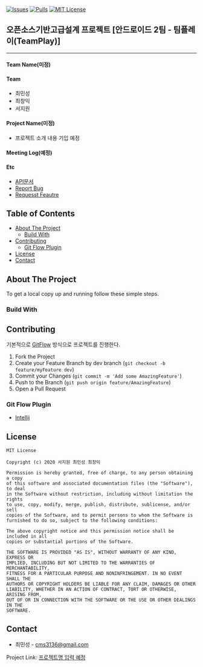[![Issues][issues-shield]][issues-url]
[![Pulls][pulls-shield]][pulls-url]
[![MIT License][license-shield]][license-url]

## 오픈소스기반고급설계 프로젝트 [안드로이드 2팀 - 팀플레이(TeamPlay)]
***

#### Team Name(미정)

#### Team
- 최민성
- 최창익
- 서지원

#### Project Name(미정)

- 프로젝트 소개 내용 기입 예정

#### Meeting Log(예정)
    

#### Etc

- [API문서]()
- [Report Bug](https://github.com/chlalstjd430/open-source-project/issues/new?template=bug_report.md)
- [Requesst Feautre](https://github.com/chlalstjd430/open-source-project/issues/new?template=future_request.md)


<!-- TABLE OF CONTENTS -->
## Table of Contents

* [About The Project](#about-the-project)
    * [Build With](#build-with) 
* [Contributing](#contributing)
    * [Git Flow Plugin](#git-flow-plugin)
* [License](#license)
* [Contact](#contact)

## About The Project

To get a local copy up and running follow these simple steps.

### Build With

<!-- CONTRIBUTING -->
## Contributing

기본적으로 [GitFlow](https://danielkummer.github.io/git-flow-cheatsheet/index.ko_KR.html) 방식으로 프로젝트를 진행한다.

1. Fork the Project
2. Create your Feature Branch by dev branch (`git checkout -b feature/myFeature dev`)
3. Commit your Changes (`git commit -m 'Add some AmazingFeature'`)
4. Push to the Branch (`git push origin feature/AmazingFeature`)
5. Open a Pull Request

### Git Flow Plugin
- [Intellij](https://plugins.jetbrains.com/plugin/7315-git-flow-integration)


<!-- LICENSE -->
## License

```
MIT License

Copyright (c) 2020 서지원 최민성 최창익

Permission is hereby granted, free of charge, to any person obtaining a copy
of this software and associated documentation files (the "Software"), to deal
in the Software without restriction, including without limitation the rights
to use, copy, modify, merge, publish, distribute, sublicense, and/or sell
copies of the Software, and to permit persons to whom the Software is
furnished to do so, subject to the following conditions:

The above copyright notice and this permission notice shall be included in all
copies or substantial portions of the Software.

THE SOFTWARE IS PROVIDED "AS IS", WITHOUT WARRANTY OF ANY KIND, EXPRESS OR
IMPLIED, INCLUDING BUT NOT LIMITED TO THE WARRANTIES OF MERCHANTABILITY,
FITNESS FOR A PARTICULAR PURPOSE AND NONINFRINGEMENT. IN NO EVENT SHALL THE
AUTHORS OR COPYRIGHT HOLDERS BE LIABLE FOR ANY CLAIM, DAMAGES OR OTHER
LIABILITY, WHETHER IN AN ACTION OF CONTRACT, TORT OR OTHERWISE, ARISING FROM,
OUT OF OR IN CONNECTION WITH THE SOFTWARE OR THE USE OR OTHER DEALINGS IN THE
SOFTWARE.
```



<!-- CONTACT -->
## Contact

- 최민성 - cms3136@gmail.com

Project Link: [프로젝트명 입력 예정](https://github.com/chlalstjd430/open-source-project)


<!-- MARKDOWN LINKS & IMAGES -->
<!-- https://www.markdownguide.org/basic-syntax/#reference-style-links -->
[issues-shield]: https://img.shields.io/github/issues/chlalstjd430/open-source-project
[issues-url]: https://github.com/chlalstjd430/open-source-project
[pulls-shield]: https://img.shields.io/github/issues-pr/chlalstjd430/open-source-project
[pulls-url]: https://github.com/chlalstjd430/open-source-project/pulls
[license-shield]: https://img.shields.io/github/license/chlalstjd430/open-source-project
[license-url]: https://github.com/chlalstjd430/open-source-project/blob/master/LICENSE.txt
